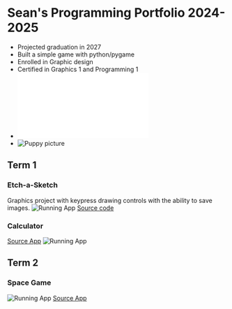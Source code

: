 # Sean's Programming Portfolio 2024-2025
* Projected graduation in 2027
* Built a simple game with python/pygame
* Enrolled in Graphic design
* Certified in Graphics 1 and Programming 1
* ![Certifications](file:///Users/9606164/Downloads/Sean%20Gandre_Computer%20Programming%20I_12162024.pdf)
* ![Puppy picture](https://media.4-paws.org/f/3/9/1/f39115c5c798651f95141c37b692f76b669af761/VIER%20PFOTEN_2019-03-15_001-2886x1999-1920x1330.webp)
## Term 1
### Etch-a-Sketch
Graphics project with keypress drawing controls with the ability to save images.
![Running App](https://github.com/Sgandre3890/programmingportfolio2024a3/blob/main/images/Etch_a_sketch.png)
[Source code](https://github.com/Sgandre3890/programmingportfolio2024a3/tree/main/src/term1/EtchASketch)
### Calculator
[Source App](https://github.com/Sgandre3890/programmingportfolio2024a3/tree/main/src/term1/Calculator%202)
![Running App](https://github.com/Sgandre3890/programmingportfolio2024a3/blob/main/Clac_img.png)


## Term 2
### Space Game
![Running App](https://github.com/Sgandre3890/programmingportfolio2024a3/blob/main/images/SpaceGame%20Graphic.png)
[Source App](https://github.com/Sgandre3890/programmingportfolio2024a3/tree/main/src/term2/SpaceGame)
